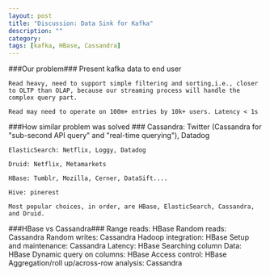 ```yaml
---
layout: post
title: "Discussion: Data Sink for Kafka" 
description: ""
category: 
tags: [kafka, HBase, Cassandra]
---
```

###Our problem###
	Present kafka data to end user

	Read heavy, need to support simple filtering and sorting,i.e., closer to OLTP than OLAP, because our streaming process will handle the complex query part.

	Read may need to operate on 100m+ entries by 10k+ users. Latency < 1s
	

###How similar problem was solved ###
	Cassandra: Twitter (Cassandra for "sub-second API query" and "real-time querying"), Datadog

	ElasticSearch: Netflix, Loggy, Datadog

	Druid: Netflix, Metamarkets

	HBase: Tumblr, Mozilla, Cerner, DataSift....

	Hive: pinerest

	Most popular choices, in order, are HBase, ElasticSearch, Cassandra, and Druid.
	

###HBase vs Cassandra###
	Range reads: HBase
	Random reads: Cassandra
	Random writes: Cassandra
	Hadoop integration: HBase
	Setup and maintenance: Cassandra
	Latency: HBase
	Searching column Data: HBase
	Dynamic query on columns: HBase
	Access control: HBase
	Aggregation/roll up/across-row analysis: Cassandra
	
	

